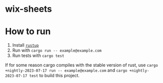 # wix-sheets

# How to run

1. Install [`rustup`](https://rustup.rs)
2. Run with `cargo run -- example@example.com`
3. Run tests with `cargo test`

If for some reason cargo compiles with the stable version of rust, use `cargo +nightly-2023-07-17 run -- example@example.com` and `cargo +nightly-2023-07-17 test` to build this project.
